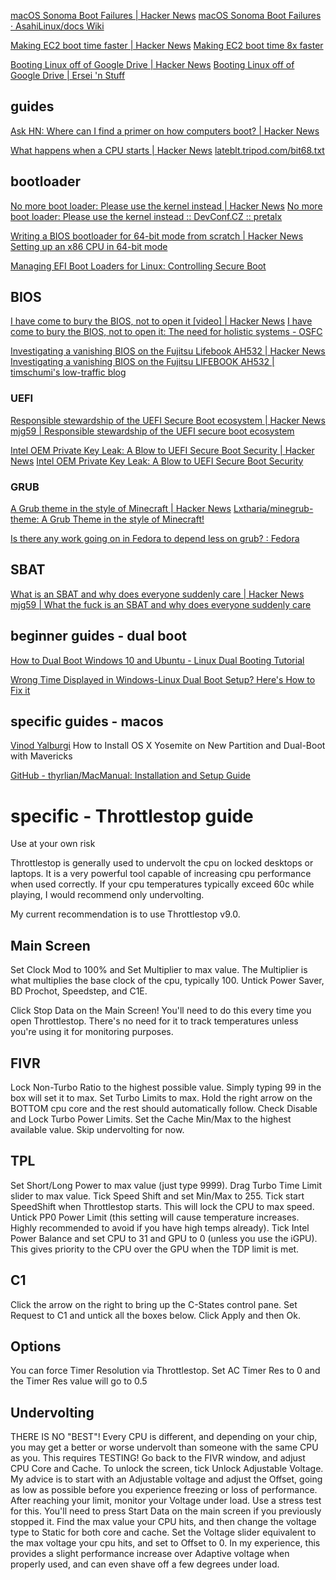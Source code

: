 
[macOS Sonoma Boot Failures | Hacker News](https://news.ycombinator.com/item?id=38089342)
[macOS Sonoma Boot Failures · AsahiLinux/docs Wiki](https://github.com/AsahiLinux/docs/wiki/macOS-Sonoma-Boot-Failures)

[Making EC2 boot time faster | Hacker News](https://news.ycombinator.com/item?id=40455208)
[Making EC2 boot time 8x faster](https://depot.dev/blog/faster-ec2-boot-time)

[Booting Linux off of Google Drive | Hacker News](https://news.ycombinator.com/item?id=40853770)
[Booting Linux off of Google Drive | Ersei 'n Stuff](https://ersei.net/en/blog/fuse-root)

## guides

[Ask HN: Where can I find a primer on how computers boot? | Hacker News](https://news.ycombinator.com/item?id=35229045)

[What happens when a CPU starts | Hacker News](https://news.ycombinator.com/item?id=34333638)
[lateblt.tripod.com/bit68.txt](https://lateblt.tripod.com/bit68.txt)

## bootloader

[No more boot loader: Please use the kernel instead | Hacker News](https://news.ycombinator.com/item?id=40907933)
[No more boot loader: Please use the kernel instead :: DevConf.CZ :: pretalx](https://pretalx.com/devconf-cz-2024/talk/W3AVCT/)

[Writing a BIOS bootloader for 64-bit mode from scratch | Hacker News](https://news.ycombinator.com/item?id=40959742)
[Setting up an x86 CPU in 64-bit mode](https://thasso.xyz/2024/07/13/setting-up-an-x86-cpu.html)

[Managing EFI Boot Loaders for Linux: Controlling Secure Boot](https://rodsbooks.com/efi-bootloaders/controlling-sb.html)

## BIOS

[I have come to bury the BIOS, not to open it [video] | Hacker News](https://news.ycombinator.com/item?id=33145411)
[I have come to bury the BIOS, not to open it: The need for holistic systems - OSFC](https://www.osfc.io/2022/talks/i-have-come-to-bury-the-bios-not-to-open-it-the-need-for-holistic-systems/)

[Investigating a vanishing BIOS on the Fujitsu Lifebook AH532 | Hacker News](https://news.ycombinator.com/item?id=39070871)
[Investigating a vanishing BIOS on the Fujitsu LIFEBOOK AH532 | timschumi's low-traffic blog](https://blog.timschumi.net/2024/01/20/ah532-bios-investigation.html)

### UEFI

[Responsible stewardship of the UEFI Secure Boot ecosystem | Hacker News](https://news.ycombinator.com/item?id=32066919)
[mjg59 | Responsible stewardship of the UEFI secure boot ecosystem](https://mjg59.dreamwidth.org/60248.html)

[Intel OEM Private Key Leak: A Blow to UEFI Secure Boot Security | Hacker News](https://news.ycombinator.com/item?id=35843566)
[Intel OEM Private Key Leak: A Blow to UEFI Secure Boot Security](https://securityonline.info/intel-oem-private-key-leak-a-blow-to-uefi-secure-boot-security/)

### GRUB

[A Grub theme in the style of Minecraft | Hacker News](https://news.ycombinator.com/item?id=36771980)
[Lxtharia/minegrub-theme: A Grub Theme in the style of Minecraft!](https://github.com/Lxtharia/minegrub-theme)

[Is there any work going on in Fedora to depend less on grub? : Fedora](https://old.reddit.com/r/Fedora/comments/xhl5q0/is_there_any_work_going_on_in_fedora_to_depend)

## SBAT

[What is an SBAT and why does everyone suddenly care | Hacker News](https://news.ycombinator.com/item?id=41318222)
[mjg59 | What the fuck is an SBAT and why does everyone suddenly care](https://mjg59.dreamwidth.org/70348.html)

## beginner guides - dual boot

[How to Dual Boot Windows 10 and Ubuntu - Linux Dual Booting Tutorial](https://www.freecodecamp.org/news/how-to-dual-boot-windows-10-and-ubuntu-linux-dual-booting-tutorial)

[Wrong Time Displayed in Windows-Linux Dual Boot Setup? Here's How to Fix it](https://itsfoss.com/wrong-time-dual-boot)

## specific guides - macos

[Vinod Yalburgi](http://www.ibtimes.co.uk/how-install-os-x-yosemite-new-partition-dual-boot-mavericks-1451812)
How to Install OS X Yosemite on New Partition and Dual-Boot with Mavericks

[GitHub - thyrlian/MacManual: Installation and Setup Guide](https://github.com/thyrlian/MacManual)

# specific - Throttlestop guide

Use at your own risk

Throttlestop is generally used to undervolt the cpu on locked desktops or laptops. It is a very powerful tool capable of increasing cpu performance when used correctly. If your cpu temperatures typically exceed 60c while playing, I would recommend only undervolting.

My current recommendation is to use Throttlestop v9.0.

## Main Screen

Set Clock Mod to 100% and Set Multiplier to max value. The Multiplier is what multiplies the base clock of the cpu, typically 100. Untick Power Saver, BD Prochot, Speedstep, and C1E.

Click Stop Data on the Main Screen! You'll need to do this every time you open Throttlestop. There's no need for it to track temperatures unless you're using it for monitoring purposes.

## FIVR

Lock Non-Turbo Ratio to the highest possible value. Simply typing 99 in the box will set it to max. Set Turbo Limits to max. Hold the right arrow on the BOTTOM cpu core and the rest should automatically follow. Check Disable and Lock Turbo Power Limits. Set the Cache Min/Max to the highest available value. Skip undervolting for now.

## TPL

Set Short/Long Power to max value (just type 9999). Drag Turbo Time Limit slider to max value. Tick Speed Shift and set Min/Max to 255. Tick start SpeedShift when Throttlestop starts. This will lock the CPU to max speed. Untick PP0 Power Limit (this setting will cause temperature increases. Highly recommended to avoid if you have high temps already). Tick Intel Power Balance and set CPU to 31 and GPU to 0 (unless you use the iGPU). This gives priority to the CPU over the GPU when the TDP limit is met.

## C1

Click the arrow on the right to bring up the C-States control pane. Set Request to C1 and untick all the boxes below. Click Apply and then Ok.

## Options

You can force Timer Resolution via Throttlestop. Set AC Timer Res to 0 and the Timer Res value will go to 0.5

## Undervolting

THERE IS NO "BEST"! Every CPU is different, and depending on your chip, you may get a better or worse undervolt than someone with the same CPU as you. This requires TESTING! Go back to the FIVR window, and adjust CPU Core and Cache. To unlock the screen, tick Unlock Adjustable Voltage. My advice is to start with an Adjustable voltage and adjust the Offset, going as low as possible before you experience freezing or loss of performance. After reaching your limit, monitor your Voltage under load. Use a stress test for this. You'll need to press Start Data on the main screen if you previously stopped it. Find the max value your CPU hits, and then change the voltage type to Static for both core and cache. Set the Voltage slider equivalent to the max voltage your cpu hits, and set to Offset to 0. In my experience, this provides a slight performance increase over Adaptive voltage when properly used, and can even shave off a few degrees under load.

